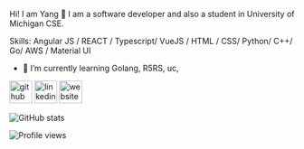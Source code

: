 Hi! I am Yang 👋
I am a software developer and also a student in University of Michigan CSE.

Skills: Angular JS / REACT / Typescript/ VueJS / HTML / CSS/ Python/ C++/ Go/ AWS / Material UI

- 🌱 I’m currently learning Golang, R5RS, uc,  


[<img src='https://cdn.jsdelivr.net/npm/simple-icons@3.0.1/icons/github.svg' alt='github' height='40'>](https://github.com/polyeung)  [<img src='https://cdn.jsdelivr.net/npm/simple-icons@3.0.1/icons/linkedin.svg' alt='linkedin' height='40'>](https://www.linkedin.com/in/https://www.linkedin.com/in/yang0921//)  [<img src='https://cdn.jsdelivr.net/npm/simple-icons@3.0.1/icons/icloud.svg' alt='website' height='40'>]( https://polyeung.github.io/personal-web/)  

![GitHub stats](https://github-readme-stats.vercel.app/api?username=polyeung&show_icons=true)  

![Profile views](https://gpvc.arturio.dev/polyeung)  
